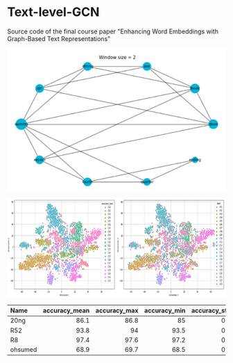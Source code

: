 # Text-level-GCN
Source code of the final course paper "Enhancing Word Embeddings with Graph-Based Text Representations"


  ![text graph](img/text_doc_graph.png)


![text graph](img/ohsumed_tsne.png)

| Name    |   accuracy_mean |   accuracy_max |   accuracy_min |   accuracy_std |
|:--------|----------------:|---------------:|---------------:|---------------:|
| 20ng    |            86.1 |           86.8 |           85   |            0.7 |
| R52     |            93.8 |           94   |           93.5 |            0.2 |
| R8      |            97.4 |           97.6 |           97.2 |            0.1 |
| ohsumed |            68.9 |           69.7 |           68.5 |            0.3 |
